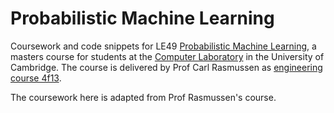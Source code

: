 # Probabilistic Machine Learning

Coursework and code snippets
for LE49 [Probabilistic Machine Learning](http://www.cl.cam.ac.uk/teaching/1718/LE49),
a masters course for students at the 
[Computer Laboratory](http://www.cl.cam.ac.uk) in the University of Cambridge.
The course is delivered by Prof Carl Rasmussen 
as [engineering course 4f13](http://mlg.eng.cam.ac.uk/teaching/4f13/1617).

The coursework here is adapted from Prof Rasmussen's course.

